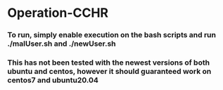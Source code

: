 # Operation-CCHR
### To run, simply enable execution on the bash scripts and run ./malUser.sh and ./newUser.sh
### This has not been tested with the newest versions of both ubuntu and centos, however it should guaranteed work on centos7 and ubuntu20.04
